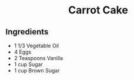 <h1><p align="center">Carrot Cake</p></h1>

## Ingredients

- 1 1/3 Vegetable Oil
- 4 Eggs
- 2 Teaspoons Vanilla 
- 1 cup Sugar
- 1 cup Brown Sugar
